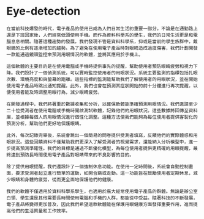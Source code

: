 # Eye-detection

    在當前科技爆發的時代，電子產品的使用已成為人們日常生活的重要一部分。不論是在通勤路上還是下班回家後，人們經常低頭使用手機。而作為資料科學系的學生，我們的日常生活更是和電腦息息相關。隨著這種趨勢的發展，我們發現不管是資料科學系，抑或是當前的學生族群中，戴眼鏡的比例有逐漸增加的趨勢。為了避免在使用電子產品時對眼睛造成過度傷害，我們計劃開發一款能通過鏡頭監控來預測用眼情況的軟體，並將其應用於手機上。

    這個軟體的主要目的是在使用電腦或手機時提供事先的提醒，幫助使用者預防眼睛疲勞和視力下降。我們設計了一個偵測系統，可以實時監控使用者的用眼狀況。系統主要監測的指標包括扎眼次數、環境亮度和與螢幕的距離。這些指標的監測能幫助我們了解使用者的用眼狀況，並在開始使用電子產品時跳出通知提醒。此外，我們也會在預測其症狀開始的前十分鐘進行再次提醒，以便使用者能及時調整用眼行為，減少眼睛疲勞。

    在開發過程中，我們將著重於數據收集和分析，以確保軟體能準確預測用眼情況。我們邀請至少二十位受測者在使用電腦或手機時開啟測試軟體，記錄他們的用眼狀況。這些數據將回傳至資料庫，並根據每個人的用眼情況進行個性化調整。這種方法使我們能夠為每位使用者提供客製化的預測分析，幫助他們更好地保護眼睛。

    此外，每次記錄完畢後，系統會跳出一個簡易的問卷提供受測者填寫，反饋他們的實際體感和用眼狀況。這些回饋資料不僅幫助我們更深入了解受測者的視覺需求，還能納入分析模型中，進一步提高預測準確性。我們的目標是通過不斷優化模型，為每位使用者提供更精確的用眼提醒，最終達到預防長時間使用電子產品對眼睛帶來的不良影響的目的。

    除了提供用眼提醒，我們還設計了一個強制休息功能。在使用一定時間後，系統會自動控制畫面，要求受測者起立進行簡單的運動，如開合跳或走動。這一功能旨在鼓勵使用者定期休息，減少眼睛和身體的疲勞，從而更全面地保護他們的健康。

    我們的軟體不僅適用於資料科學系學生，也適用於廣大經常使用電子產品的群體。無論是辦公室白領、學生還是其他需要長時間使用電腦和手機的人群，都能從中受益。隨著科技的不斷發展，電子產品將變得更加普及，因此我們希望這款軟體能在保護用眼健康方面發揮重要作用，進而提高他們的生活質量和工作效率。
